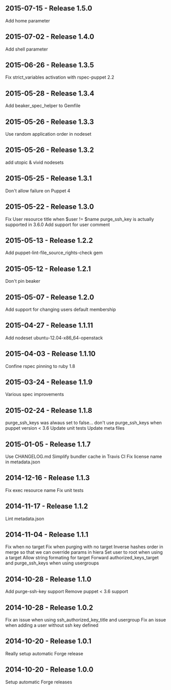 ## 2015-07-15 - Release 1.5.0

Add home parameter

## 2015-07-02 - Release 1.4.0

Add shell parameter

## 2015-06-26 - Release 1.3.5

Fix strict_variables activation with rspec-puppet 2.2

## 2015-05-28 - Release 1.3.4

Add beaker_spec_helper to Gemfile

## 2015-05-26 - Release 1.3.3

Use random application order in nodeset

## 2015-05-26 - Release 1.3.2

add utopic & vivid nodesets

## 2015-05-25 - Release 1.3.1

Don't allow failure on Puppet 4

## 2015-05-22 - Release 1.3.0

Fix User resource title when $user != $name
purge_ssh_key is actually supported in 3.6.0
Add support for user comment

## 2015-05-13 - Release 1.2.2

Add puppet-lint-file_source_rights-check gem

## 2015-05-12 - Release 1.2.1

Don't pin beaker

## 2015-05-07 - Release 1.2.0

Add support for changing users default membership

## 2015-04-27 - Release 1.1.11

Add nodeset ubuntu-12.04-x86_64-openstack

## 2015-04-03 - Release 1.1.10

Confine rspec pinning to ruby 1.8

## 2015-03-24 - Release 1.1.9

Various spec improvements

## 2015-02-24 - Release 1.1.8

purge_ssh_keys was alwaus set to false...
don't use purge_ssh_keys when puppet version < 3.6
Update unit tests
Update meta files

## 2015-01-05 - Release 1.1.7

Use CHANGELOG.md
Simplify bundler cache in Travis CI
Fix license name in metadata.json

## 2014-12-16 - Release 1.1.3

Fix exec resource name
Fix unit tests

## 2014-11-17 - Release 1.1.2

Lint metadata.json

## 2014-11-04 - Release 1.1.1

Fix when no target
Fix when purging with no target
Inverse hashes order in merge so that we can override params in hiera
Set user to root when using a target
Allow string formating for target
Forward authorized_keys_target and purge_ssh_keys when using usergroups

## 2014-10-28 - Release 1.1.0

Add purge-ssh-key support
Remove puppet < 3.6 support

## 2014-10-28 - Release 1.0.2

Fix an issue when using ssh_authorized_key_title and usergroup
Fix an issue when adding a user without ssh key defined

## 2014-10-20 - Release 1.0.1

Really setup automatic Forge release

## 2014-10-20 - Release 1.0.0

Setup automatic Forge releases
